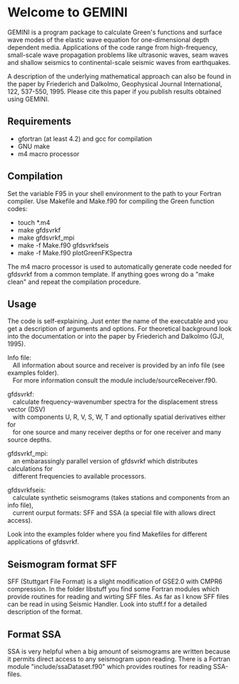# Welcome to GEMINI

GEMINI is a program package to calculate Green's functions and surface wave modes 
of the elastic wave equation for one-dimensional depth dependent media.
Applications of the code range from high-frequency, small-scale wave propagation
problems like ultrasonic waves, seam waves and shallow seismics to continental-scale seismic waves
from earthquakes.

A description of the underlying mathematical approach can also be found in the paper by
Friederich and Dalkolmo, Geophysical Journal International, 122, 537-550, 1995.
Please cite this paper if you publish results obtained using GEMINI.


## Requirements
* gfortran (at least 4.2) and gcc for compilation
* GNU make
* m4 macro processor

## Compilation

Set the variable F95 in your shell environment to the path to your Fortran compiler.
Use Makefile and Make.f90 for compiling the Green function codes:

* touch *.m4
* make gfdsvrkf
* make gfdsvrkf_mpi
* make -f Make.f90 gfdsvrkfseis
* make -f Make.f90 plotGreenFKSpectra

The m4 macro processor is used to automatically generate code needed for
gfdsvrkf from a common template. If anything goes wrong do a "make clean"
and repeat the compilation procedure.


## Usage

The code is self-explaining. Just enter the name of the executable and you get a
description of arguments and options. For theoretical background look into the
documentation or into the paper by Friederich and Dalkolmo (GJI, 1995).

Info file:</br>
&nbsp;&nbsp;&nbsp;All information about source and receiver is provided by an info file (see examples folder).</br>
&nbsp;&nbsp;&nbsp;For more information consult the module include/sourceReceiver.f90.</br>

gfdsvrkf:</br>
&nbsp;&nbsp;&nbsp;calculate frequency-wavenumber spectra for the displacement stress vector (DSV)</br>
&nbsp;&nbsp;&nbsp;with components U, R, V, S, W, T and optionally spatial derivatives either for</br>
&nbsp;&nbsp;&nbsp;for one source and many receiver depths or for one receiver and many source depths.

gfdsvrkf_mpi:</br>
&nbsp;&nbsp;&nbsp;an embarassingly parallel version of gfdsvrkf which distributes calculations for</br>
&nbsp;&nbsp;&nbsp;different frequencies to available processors.

gfdsvrkfseis:</br>
&nbsp;&nbsp;&nbsp;calculate synthetic seismograms (takes stations and components from an info file),</br>
&nbsp;&nbsp;&nbsp;current ourput formats: SFF and SSA (a special file with allows direct access).

Look into the examples folder where you find Makefiles for different applications of gfdsvrkf.


## Seismogram format SFF

SFF (Stuttgart File Format) is a slight modification of GSE2.0
with CMPR6 compression. In the folder libstuff you find some Fortran modules which provide
routines for reading and wirting SFF files. As far as I know SFF files can be read in using Seismic Handler.
Look into stuff.f for a detailed description of the format.


## Format SSA

SSA is very helpful when a big amount of seismograms are written because it permits direct access to any seismogram
upon reading. There is a Fortran module "include/ssaDataset.f90" which provides routines for reading SSA-files.
